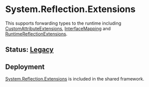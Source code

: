 # System.Reflection.Extensions
This supports forwarding types to the runtime including [CustomAttributeExtensions](https://learn.microsoft.com/dotnet/api/system.reflection.CustomAttributeExtensions), [InterfaceMapping](https://learn.microsoft.com/dotnet/api/system.reflection.InterfaceMapping) and [RuntimeReflectionExtensions](https://learn.microsoft.com/dotnet/api/system.reflection.RuntimeReflectionExtensions).

## Status: [Legacy](../../libraries/README.md#development-statuses)

## Deployment
[System.Reflection.Extensions](https://www.nuget.org/packages/System.Reflection.Extensions) is included in the shared framework.
